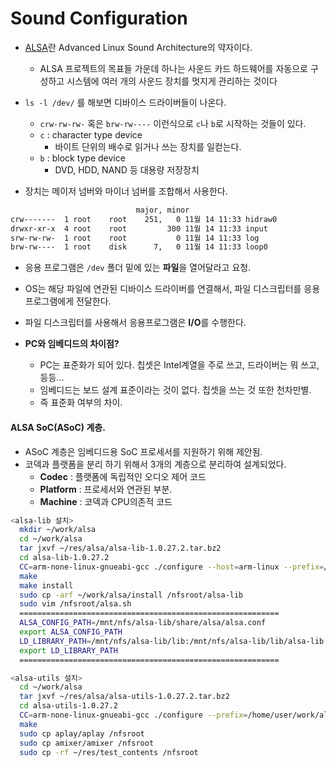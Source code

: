 # Sound Configuration

- [ALSA](https://www.alsa-project.org/main/index.php/Main_Page)란 Advanced Linux Sound Architecture의 약자이다.
  - ALSA 프로젝트의 목표들 가운데 하나는 사운드 카드 하드웨어를 자동으로 구성하고 시스템에 여러 개의 사운드 장치를 멋지게 관리하는 것이다

- `ls -l /dev/` 를 해보면 디바이스 드라이버들이 나온다.
  - `crw-rw-rw-` 혹은 `brw-rw----` 이런식으로 `c`나 `b`로 시작하는 것들이 있다.
  - `c` : character type device
    - 바이트 단위의 배수로 읽거나 쓰는 장치를 일컫는다.
  - `b` : block type device
    - DVD, HDD, NAND 등 대용량 저장장치
- 장치는 메이저 넘버와 마이너 넘버를 조합해서 사용한다.

```bash
                            major, minor
crw-------  1 root    root    251,   0 11월 14 11:33 hidraw0
drwxr-xr-x  4 root    root         300 11월 14 11:33 input
srw-rw-rw-  1 root    root           0 11월 14 11:33 log
brw-rw----  1 root    disk      7,   0 11월 14 11:33 loop0
```

- 응용 프로그램은 `/dev` 폴더 밑에 있는 **파일**을 열어달라고 요청.
- OS는 해당 파일에 연관된 디바이스 드라이버를 연결해서, 파일 디스크립터를 응용프로그램에게 전달한다.
- 파일 디스크립터를 사용해서 응용프로그램은 **I/O**를 수행한다.


- **PC와 임베디드의 차이점?**
  - PC는 표준화가 되어 있다. 칩셋은 Intel계열을 주로 쓰고, 드라이버는 뭐 쓰고, 등등...
  - 임베디드는 보드 설계 표준이라는 것이 없다. 칩셋을 쓰는 것 또한 천차만별.
  - 즉 표준화 여부의 차이.


#### ALSA SoC(ASoC) 계층.
- ASoC 계층은 임베디드용 SoC 프로세서를 지원하기 위해 제안됨.
- 코덱과 플랫폼을 분리 하기 위해서 3개의 계층으로 분리하여 설계되었다.
  - **Codec** : 플랫폼에 독립적인 오디오 제어 코드
  - **Platform** : 프로세서와 연관된 부분.
  - **Machine** : 코덱과 CPU의존적 코드


```bash
<alsa-lib 설치>
  mkdir ~/work/alsa
  cd ~/work/alsa
  tar jxvf ~/res/alsa/alsa-lib-1.0.27.2.tar.bz2
  cd alsa-lib-1.0.27.2
  CC=arm-none-linux-gnueabi-gcc ./configure --host=arm-linux --prefix=/home/user/work/alsa/install/
  make
  make install
  sudo cp -arf ~/work/alsa/install /nfsroot/alsa-lib
  sudo vim /nfsroot/alsa.sh
  ==========================================================
  ALSA_CONFIG_PATH=/mnt/nfs/alsa-lib/share/alsa/alsa.conf
  export ALSA_CONFIG_PATH
  LD_LIBRARY_PATH=/mnt/nfs/alsa-lib/lib:/mnt/nfs/alsa-lib/lib/alsa-lib:/mnt/nfs/alsa-lib/lib/alsa-lib/smixer
  export LD_LIBRARY_PATH
  ==========================================================

<alsa-utils 설치>
  cd ~/work/alsa
  tar jxvf ~/res/alsa/alsa-utils-1.0.27.2.tar.bz2
  cd alsa-utils-1.0.27.2
  CC=arm-none-linux-gnueabi-gcc ./configure --prefix=/home/user/work/alsa/install/ --host=arm-linux --with-alsa-inc-prefix=/home/user/work/alsa/install/include --with-alsa-prefix=/home/user/work/alsa/install/lib --disable-alsamixer --disable-xmlto --disable-nls
  make
  sudo cp aplay/aplay /nfsroot
  sudo cp amixer/amixer /nfsroot
  sudo cp -rf ~/res/test_contents /nfsroot
```
